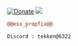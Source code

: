 [![Donate](https://img.shields.io/badge/donate-tipply-blue.svg)](https://tipply.pl/u/tekken420weed)
![](https://komarev.com/ghpvc/?username=tekken420weedesxpropfix&label=Downloads)

```diff
@@esx_propfix@@

Discord : tekken@6322
```
